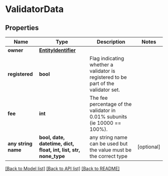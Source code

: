 # ValidatorData


## Properties
Name | Type | Description | Notes
------------ | ------------- | ------------- | -------------
**owner** | [**EntityIdentifier**](EntityIdentifier.md) |  | 
**registered** | **bool** | Flag indicating whether a validator is registered to be part of the validator set. | 
**fee** | **int** | The fee percentage of the validator in 0.01% subunits (ie 10000 &#x3D;&#x3D; 100%). | 
**any string name** | **bool, date, datetime, dict, float, int, list, str, none_type** | any string name can be used but the value must be the correct type | [optional]

[[Back to Model list]](../README.md#documentation-for-models) [[Back to API list]](../README.md#documentation-for-api-endpoints) [[Back to README]](../README.md)


